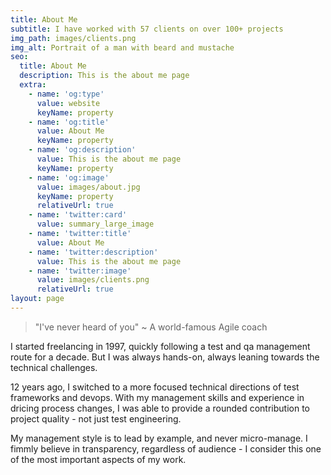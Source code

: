 ```yaml
---
title: About Me
subtitle: I have worked with 57 clients on over 100+ projects
img_path: images/clients.png
img_alt: Portrait of a man with beard and mustache
seo:
  title: About Me
  description: This is the about me page
  extra:
    - name: 'og:type'
      value: website
      keyName: property
    - name: 'og:title'
      value: About Me
      keyName: property
    - name: 'og:description'
      value: This is the about me page
      keyName: property
    - name: 'og:image'
      value: images/about.jpg
      keyName: property
      relativeUrl: true
    - name: 'twitter:card'
      value: summary_large_image
    - name: 'twitter:title'
      value: About Me
    - name: 'twitter:description'
      value: This is the about me page
    - name: 'twitter:image'
      value: images/clients.png
      relativeUrl: true
layout: page
---
```


> "I've never heard of you" ~ A world-famous Agile coach

I started freelancing in 1997, quickly following a test and qa management route for a decade.  But I was always hands-on, always leaning towards the technical challenges. 

12 years ago, I switched to a more focused technical directions of test frameworks and devops.  With my management skills and experience in dricing process changes, I was able to provide a rounded contribution to project quality - not just test engineering. 

My management style is to lead by example, and never micro-manage. I fimmly believe in transparency, regardless of audience - I consider this one of the most important aspects of my work.

